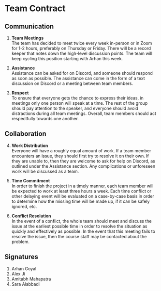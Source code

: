 # Team Contract

## Communication
1. **Team Meetings** 
 </br>The team has decided to meet twice every week in-person or in Zoom for 1-2 hours, preferably on Thursday or Friday. There will be a record keeper that notes down the high-level discussion points. The team will keep cycling this position starting with Arhan this week.

2. **Assistance** 
</br>Assistance can be asked for on Discord, and someone should respond as soon as possible. The assistance can come in the form of a text discussion on Discord or a meeting between team members.

3. **Respect** 
</br>To ensure that everyone gets the chance to express their ideas, in meetings only one person will speak at a time. The rest of the group should pay attention to the speaker, and everyone should avoid distractions during all team meetings. Overall, team members should act respectfully towards one another.

## Collaboration

4. **Work Distribution** 
</br>Everyone will have a roughly equal amount of work. If a team member encounters an issue, they should first try to resolve it on their own. If they are unable to, then they are welcome to ask for help on Discord, as outlined under the Assistance section. Any complications or unforeseen work will be discussed as a team.

5. **Time Commitment** 
</br>In order to finish the project in a timely manner, each team member will be expected to work at least three hours a week. Each time conflict or other delaying event will be evaluated on a case-by-case basis in order to determine how the missing time will be made up, if it can be safely ignored, etc.

6. **Conflict Resolution** 
</br>In the event of a conflict, the whole team should meet and discuss the issue at the earliest possible time in order to resolve the situation as quickly and effectively as possible. In the event that this meeting fails to resolve the issue, then the course staff may be contacted about the problem.

## Signatures
1. Arhan Goyal
2. Alex Ji
3. Amitabh Mahapatra
4. Sara Alabbadi
